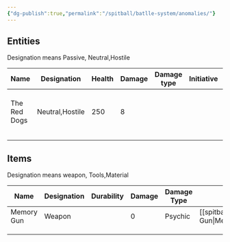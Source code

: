 ```yaml
---
{"dg-publish":true,"permalink":"/spitball/batlle-system/anomalies/"}
---
```




## Entities
Designation means Passive, Neutral,Hostile

| Name         | Designation     | Health | Damage | Damage type | Initiative | Link             |
| ------------ | --------------- | ------ | ------ | ----------- | ---------- | ---------------- |
| The Red Dogs | Neutral,Hostile | 250    | 8      |             |            | [[The Red Dogs\|The Red Dogs]] |
|              |                 |        |        |             |            |                  |
|              |                 |        |        |             |            |                  |
## Items
Designation means weapon, Tools,Material

| Name       | Designation | Durability | Damage | Damage Type | Link           |
| ---------- | ----------- | ---------- | ------ | ----------- | -------------- |
| Memory Gun | Weapon      |            | 0      | Psychic     | [[spitball/Anomalies/Memory Gun\|Memory Gun]] |
|            |             |            |        |             |                |
|            |             |            |        |             |                |
|            |             |            |        |             |                |
